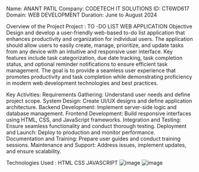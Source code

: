 Name: ANANT PATIL
Company: CODETECH IT SOLUTIONS
ID: CT6WD617
Domain: WEB DEVELOPMENT
Duration: June to August 2024

Overview of the Project
Project : TO -DO LIST WEB APPLICATION
Objective
Design and develop a user-friendly web-based to-do list application that enhances productivity and organization for individual users. The application should allow users to easily create, manage, prioritize, and update tasks from any device with an intuitive and responsive user interface. Key features include task categorization, due date tracking, task completion status, and optional reminder notifications to ensure efficient task management. The goal is to provide a seamless user experience that promotes productivity and task completion while demonstrating proficiency in modern web development technologies and best practices.

Key Activities:
Requirements Gathering: Understand user needs and define project scope.
System Design: Create UI/UX designs and define application architecture.
Backend Development: Implement server-side logic and database management.
Frontend Development: Build responsive interfaces using HTML, CSS, and JavaScript frameworks.
Integration and Testing: Ensure seamless functionality and conduct thorough testing.
Deployment and Launch: Deploy to production and monitor performance.
Documentation and Training: Prepare user guides and conduct training sessions.
Maintenance and Support: Address issues, implement updates, and ensure scalability.

Technologies Used :
HTML
CSS
JAVASCRIPT
![image](https://github.com/user-attachments/assets/73c4714d-9666-45f5-bf3a-043a8d972a4c)
![image](https://github.com/user-attachments/assets/e4d66d40-2a9d-4c2d-a9e1-8e601708b971)



